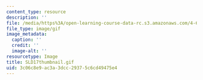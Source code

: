 ```yaml
---
content_type: resource
description: ''
file: /media/https%3A/open-learning-course-data-rc.s3.amazonaws.com/4-614-religious-architecture-and-islamic-cultures-fall-2002/3c06c8e9ac3a3dcc29375c6cd49475e4_SLD17thumbnail.gif
file_type: image/gif
image_metadata:
  caption: ''
  credit: ''
  image-alt: ''
resourcetype: Image
title: SLD17thumbnail.gif
uid: 3c06c8e9-ac3a-3dcc-2937-5c6cd49475e4
---
```

